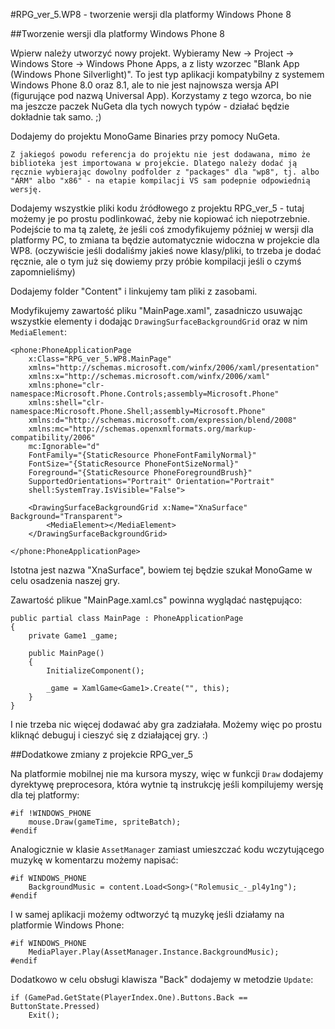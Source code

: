 #RPG_ver_5.WP8 - tworzenie wersji dla platformy Windows Phone 8

##Tworzenie wersji dla platformy Windows Phone 8

Wpierw należy utworzyć nowy projekt. Wybieramy New -> Project -> Windows Store -> Windows Phone Apps, a z listy wzorzec "Blank App (Windows Phone Silverlight)". To jest typ aplikacji kompatybilny z systemem Windows Phone 8.0 oraz 8.1, ale to nie jest najnowsza wersja API (figurujące pod nazwą Universal App). Korzystamy z tego wzorca, bo nie ma jeszcze paczek NuGeta dla tych nowych typów - działać będzie dokładnie tak samo. ;)

Dodajemy do projektu MonoGame Binaries przy pomocy NuGeta.

	Z jakiegoś powodu referencja do projektu nie jest dodawana, mimo że biblioteka jest importowana w projekcie. Dlatego należy dodać ją ręcznie wybierając dowolny podfolder z "packages" dla "wp8", tj. albo "ARM" albo "x86" - na etapie kompilacji VS sam podepnie odpowiednią wersję.

Dodajemy wszystkie pliki kodu źródłowego z projektu RPG_ver_5 - tutaj możemy je po prostu podlinkować, żeby nie kopiować ich niepotrzebnie. Podejście to ma tą zaletę, że jeśli coś zmodyfikujemy później w wersji dla platformy PC, to zmiana ta będzie automatycznie widoczna w projekcie dla WP8. (oczywiście jeśli dodaliśmy jakieś nowe klasy/pliki, to trzeba je dodać ręcznie, ale o tym już się dowiemy przy próbie kompilacji jeśli o czymś zapomnieliśmy)

Dodajemy folder "Content" i linkujemy tam pliki z zasobami.

Modyfikujemy zawartość pliku "MainPage.xaml", zasadniczo usuwając wszystkie elementy i dodając `DrawingSurfaceBackgroundGrid` oraz w nim `MediaElement`:

```
<phone:PhoneApplicationPage
    x:Class="RPG_ver_5.WP8.MainPage"
    xmlns="http://schemas.microsoft.com/winfx/2006/xaml/presentation"
    xmlns:x="http://schemas.microsoft.com/winfx/2006/xaml"
    xmlns:phone="clr-namespace:Microsoft.Phone.Controls;assembly=Microsoft.Phone"
    xmlns:shell="clr-namespace:Microsoft.Phone.Shell;assembly=Microsoft.Phone"
    xmlns:d="http://schemas.microsoft.com/expression/blend/2008"
    xmlns:mc="http://schemas.openxmlformats.org/markup-compatibility/2006"
    mc:Ignorable="d"
    FontFamily="{StaticResource PhoneFontFamilyNormal}"
    FontSize="{StaticResource PhoneFontSizeNormal}"
    Foreground="{StaticResource PhoneForegroundBrush}"
    SupportedOrientations="Portrait" Orientation="Portrait"
    shell:SystemTray.IsVisible="False">

    <DrawingSurfaceBackgroundGrid x:Name="XnaSurface" Background="Transparent">
        <MediaElement></MediaElement>
    </DrawingSurfaceBackgroundGrid>

</phone:PhoneApplicationPage>
```

Istotna jest nazwa "XnaSurface", bowiem tej będzie szukał MonoGame w celu osadzenia naszej gry.

Zawartość plikue "MainPage.xaml.cs" powinna wyglądać następująco:

```
public partial class MainPage : PhoneApplicationPage
{
	private Game1 _game;

	public MainPage()
	{
		InitializeComponent();

		_game = XamlGame<Game1>.Create("", this);
	}
}
```

I nie trzeba nic więcej dodawać aby gra zadziałała. Możemy więc po prostu kliknąć debuguj i cieszyć się z działającej gry. :)

##Dodatkowe zmiany z projekcie RPG_ver_5

Na platformie mobilnej nie ma kursora myszy, więc w funkcji `Draw` dodajemy dyrektywę preprocesora, która wytnie tą instrukcję jeśli kompilujemy wersję dla tej platformy:

```
#if !WINDOWS_PHONE
	mouse.Draw(gameTime, spriteBatch);
#endif
```

Analogicznie w klasie `AssetManager` zamiast umieszczać kodu wczytującego muzykę w komentarzu możemy napisać:

```
#if WINDOWS_PHONE
	BackgroundMusic = content.Load<Song>("Rolemusic_-_pl4y1ng");
#endif
```

I w samej aplikacji możemy odtworzyć tą muzykę jeśli działamy na platformie Windows Phone:

```
#if WINDOWS_PHONE
	MediaPlayer.Play(AssetManager.Instance.BackgroundMusic);
#endif
```

Dodatkowo w celu obsługi klawisza "Back" dodajemy w metodzie `Update`:

```
if (GamePad.GetState(PlayerIndex.One).Buttons.Back == ButtonState.Pressed)
	Exit();
```